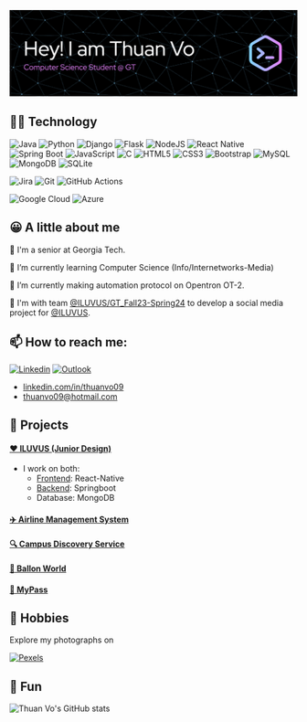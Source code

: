 ![alt text](./header.png)

## 👨‍💻 Technology

![Java](https://img.shields.io/badge/java-%23ED8B00.svg?style=for-the-badge&logo=openjdk&logoColor=white)
![Python](https://img.shields.io/badge/python-3670A0?style=for-the-badge&logo=python&logoColor=ffdd54)
![Django](https://img.shields.io/badge/django-%23092E20.svg?style=for-the-badge&logo=django&logoColor=white)
![Flask](https://img.shields.io/badge/flask-%23000.svg?style=for-the-badge&logo=flask&logoColor=white)
![NodeJS](https://img.shields.io/badge/NodeJS-39933.svg?style=for-the-badge&logo=node.js&logoColor=white)
![React Native](https://img.shields.io/badge/React%20Native-80DEEA.svg?style=for-the-badge&logo=react&logoColor=black)
![Spring Boot](https://img.shields.io/badge/SpringBoot-6DB33F.svg?style=for-the-badge&logo=springboot&logoColor=white)
![JavaScript](https://img.shields.io/badge/javascript-%23323330.svg?style=for-the-badge&logo=javascript&logoColor=%23F7DF1E)
![C](https://img.shields.io/badge/c-%2300599C.svg?style=for-the-badge&logo=c&logoColor=white)
![HTML5](https://img.shields.io/badge/html5-%23E34F26.svg?style=for-the-badge&logo=html5&logoColor=white)
![CSS3](https://img.shields.io/badge/css3-%231572B6.svg?style=for-the-badge&logo=css3&logoColor=white)
![Bootstrap](https://img.shields.io/badge/bootstrap-%23563D7C.svg?style=for-the-badge&logo=bootstrap&logoColor=white)
![MySQL](https://img.shields.io/badge/mysql-%2300f.svg?style=for-the-badge&logo=mysql&logoColor=white)
![MongoDB](https://img.shields.io/badge/MongoDB-023430.svg?style=for-the-badge&logo=mongodb&logoColor=white)
![SQLite](https://img.shields.io/badge/sqlite-%2307405e.svg?style=for-the-badge&logo=sqlite&logoColor=white)

![Jira](https://img.shields.io/badge/jira-0052CC.svg?style=for-the-badge&logo=jira&logoColor=white)
![Git](https://img.shields.io/badge/git-%23F05033.svg?style=for-the-badge&logo=git&logoColor=white)
![GitHub Actions](https://img.shields.io/badge/GitHub%20Actions-%23121011.svg?style=for-the-badge&logo=github&logoColor=white)

![Google Cloud](https://img.shields.io/badge/Google%20Cloud-4285F4.svg?style=for-the-badge&logo=googlecloud&logoColor=white)
![Azure](https://img.shields.io/badge/Microsoft%20Azure-0080FF.svg?style=for-the-badge&logo=microsoftazure&logoColor=white)

## 😀 A little about me

🐝 I'm a senior at Georgia Tech.

🌱 I’m currently learning Computer Science (Info/Internetworks-Media)

🔭 I’m currently making automation protocol on Opentron OT-2.

🤔 I'm with team [@ILUVUS/GT_Fall23-Spring24](https://github.com/ILUVUS) to develop a social media project for [@ILUVUS](https://github.com/ILUVUS). 

## 📫 How to reach me:

[![Linkedin](https://img.shields.io/badge/LinkedIn-0077B5?style=for-the-badge&logo=linkedin&logoColor=white)](https://www.linkedin.com/in/thuanvo09)
[![Outlook](https://img.shields.io/badge/Microsoft_Outlook-0078D4?style=for-the-badge&logo=microsoft-outlook&logoColor=white)](mailto:thuanvo09@hotmail.com)

- [linkedin.com/in/thuanvo09](linkedin.com/in/thuanvo09)
- thuanvo09@hotmail.com

## 💪 Projects

#### [❤️ ILUVUS (Junior Design)](https://github.com/ILUVUS) 
  - I work on both:
    - [Frontend](https://github.com/ILUVUS/iluvus-react-native): React-Native
    - [Backend](https://github.com/ILUVUS/iluvus-backend-api): Springboot
    - Database: MongoDB

#### [✈️ Airline Management System](https://github.com/thuanvoit/AirlineManagementSystem.git)

#### [🔍 Campus Discovery Service](https://github.com/thuanvoit/CampusDiscoveryService.git)

#### [🎈 Ballon World](https://github.com/thuanvoit/BalloonWorld)

#### [🔑 MyPass](https://github.com/thuanvoit/MyPass.git)

## 🤩 Hobbies

Explore my photographs on

[![Pexels](https://img.shields.io/badge/pexels-05A081?style=for-the-badge&logo=Pexels&logoColor=white)](https://www.pexels.com/@thuanvo09)

## 👋 Fun

![Thuan Vo's GitHub stats](https://github-readme-stats.vercel.app/api?username=thuanvoit&show_icons=true&theme=tokyonight&bg_color=00000000)

<!--
**thuanvoit/thuanvoit** is a ✨ _special_ ✨ repository because its `README.md` (this file) appears on your GitHub profile.

Here are some ideas to get you started:

- 🔭 I’m currently working on ...
- 🌱 I’m currently learning ...
- 👯 I’m looking to collaborate on ...
- 🤔 I’m looking for help with ...
- 💬 Ask me about ...
- 📫 How to reach me: ...
- 😄 Pronouns: ...
- ⚡ Fun fact: ...
-->
